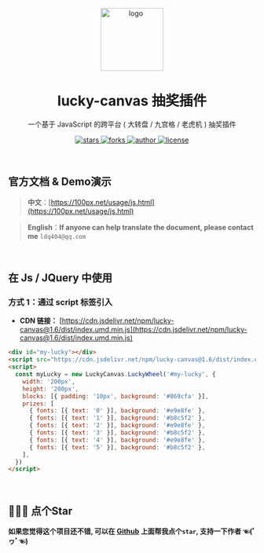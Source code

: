 

<div align="center">
  <img src="https://cdn.jsdelivr.net/gh/buuing/cdn/imgs/lucky-canvas.png" width="128" alt="logo" />
  <h1>lucky-canvas 抽奖插件</h1>
  <p>一个基于 JavaScript 的跨平台 ( 大转盘 / 九宫格 / 老虎机 ) 抽奖插件</p>
  <p>
    <a href="https://github.com/buuing/lucky-canvas/stargazers" target="_black">
      <img src="https://img.shields.io/github/stars/buuing/lucky-canvas?color=%23ffba15&logo=github&style=flat-square" alt="stars" />
    </a>
    <a href="https://github.com/buuing/lucky-canvas/network/members" target="_black">
      <img src="https://img.shields.io/github/forks/buuing/lucky-canvas?color=%23ffba15&logo=github&style=flat-square" alt="forks" />
    </a>
    <a href="https://github.com/buuing" target="_black">
      <img src="https://img.shields.io/badge/Author-%20buuing%20-7289da.svg?&logo=github&style=flat-square" alt="author" />
    </a>
    <a href="https://github.com/buuing/lucky-canvas/blob/master/LICENSE" target="_black">
      <img src="https://img.shields.io/github/license/buuing/lucky-canvas?color=%232dce89&logo=github&style=flat-square" alt="license" />
    </a>
  </p>
</div>

<br />

## 官方文档 & Demo演示

> **中文**：[https://100px.net/usage/js.html](https://100px.net/usage/js.html)  

> **English**：**If anyone can help translate the document, please contact me** `ldq404@qq.com`


<br />

## 在 Js / JQuery 中使用

### 方式 1：通过 script 标签引入

- **CDN 链接：** [https://cdn.jsdelivr.net/npm/lucky-canvas@1.6/dist/index.umd.min.js](https://cdn.jsdelivr.net/npm/lucky-canvas@1.6/dist/index.umd.min.js)

```html
<div id="my-lucky"></div>
<script src="https://cdn.jsdelivr.net/npm/lucky-canvas@1.6/dist/index.umd.min.js"></script>
<script>
  const myLucky = new LuckyCanvas.LuckyWheel('#my-lucky', {
    width: '200px',
    height: '200px',
    blocks: [{ padding: '10px', background: '#869cfa' }],
    prizes: [
      { fonts: [{ text: '0' }], background: '#e9e8fe' },
      { fonts: [{ text: '1' }], background: '#b8c5f2' },
      { fonts: [{ text: '2' }], background: '#e9e8fe' },
      { fonts: [{ text: '3' }], background: '#b8c5f2' },
      { fonts: [{ text: '4' }], background: '#e9e8fe' },
      { fonts: [{ text: '5' }], background: '#b8c5f2' },
    ],
  })
</script>
```

<br />

## 🙏🙏🙏 点个Star

**如果您觉得这个项目还不错, 可以在 [Github](https://github.com/buuing/lucky-canvas) 上面帮我点个`star`, 支持一下作者 ☜(ﾟヮﾟ☜)**
